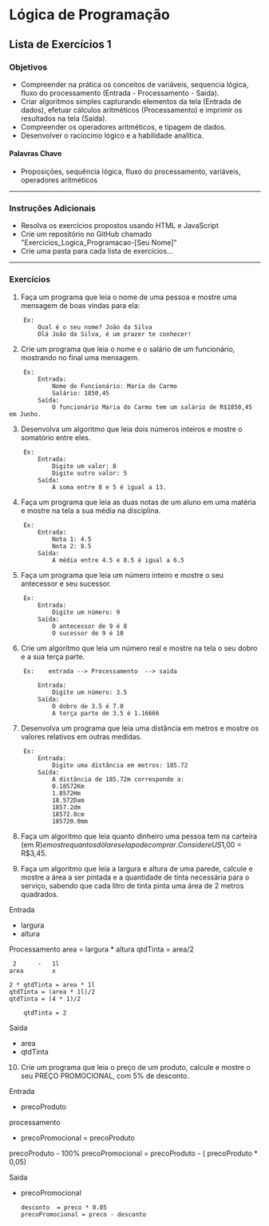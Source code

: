 # Lógica de Programação 
## Lista de Exercícios 1 
### Objetivos
- Compreender na prática os conceitos de variáveis, sequencia lógica, fluxo do processamento (Entrada - Processamento - Saída). 
- Criar algoritmos simples capturando elementos da tela (Entrada de dados), efetuar cálculos aritméticos (Processamento) e imprimir os resultados na tela (Saída). 
- Compreender os operadores aritméticos, e tipagem de dados.   
- Desenvolver o racíocinio lógico e a habilidade analítica. 
#### Palavras Chave  
- Proposições, sequência lógica, fluxo do processamento, variáveis, operadores aritméticos

---
### Instruções Adicionais 
- Resolva os exercícios propostos usando HTML e JavaScript
- Crie um repositório no GitHub chamado "Exercicios_Logica_Programacao-[Seu Nome]"
- Crie uma pasta para cada lista de exercícios...  

--- 
### Exercícios 

1. Faça um programa que leia o nome de uma pessoa e mostre uma mensagem de boas vindas para ela:  
~~~
    Ex:   
        Qual é o seu nome? João da Silva  
        Olá João da Silva, é um prazer te conhecer!  
~~~

2. Crie um programa que leia o nome e o salário de um funcionário, mostrando no final uma mensagem.

~~~
    Ex:
        Entrada: 
            Nome do Funcionário: Maria do Carmo
            Salário: 1850,45
        Saída:
            O funcionário Maria do Carmo tem um salário de R$1850,45 em Junho.
~~~

3.  Desenvolva um algoritmo que leia dois números inteiros e mostre o somatório entre eles.
~~~
    Ex:
        Entrada: 
            Digite um valor: 8
            Digite outro valor: 5
        Saída:
            A soma entre 8 e 5 é igual a 13.
~~~

4. Faça um programa que leia as duas notas de um aluno em uma matéria e mostre na tela a sua média na disciplina.
~~~
    Ex:
        Entrada:
            Nota 1: 4.5   
            Nota 2: 8.5   
        Saída:
            A média entre 4.5 e 8.5 é igual a 6.5 
~~~

5. Faça um programa que leia um número inteiro e mostre o seu antecessor e seu sucessor.
~~~
    Ex:
        Entrada:
            Digite um número: 9
        Saída:
            O antecessor de 9 é 8
            O sucessor de 9 é 10
~~~
6. Crie um algoritmo que leia um número real e mostre na tela o seu dobro e a sua terça parte.
~~~
    Ex:    entrada --> Processamento  --> saida 

        Entrada:
            Digite um número: 3.5
        Saída:
            O dobro de 3.5 é 7.0
            A terça parte de 3.5 é 1.16666
~~~
7.  Desenvolva um programa que leia uma distância em metros e mostre os valores relativos em outras medidas.
~~~
    Ex:
        Entrada:
            Digite uma distância em metros: 185.72
        Saída:
            A distância de 185.72m corresponde a:
            0.18572Km
            1.8572Hm
            18.572Dam
            1857.2dm
            18572.0cm
            185720.0mm
~~~

8.  Faça um algoritmo que leia quanto dinheiro uma pessoa tem na carteira (em R$) e mostre quantos dólares ela pode comprar. Considere US$1,00 = R$3,45.


9.  Faça um algoritmo que leia a largura e altura de uma parede, calcule e mostre a área a ser pintada e a quantidade de tinta necessária para o serviço, sabendo que cada litro de tinta pinta uma área de 2 metros quadrados.

Entrada 
   - largura 
   - altura 

Processamento 
   area = largura * altura 
   qtdTinta =  area/2  
     
     2      -   1l 
    area        x 

    2 * qtdTinta = area * 1l
    qtdTinta = (area * 1l)/2 
    qtdTinta = (4 * 1)/2

        qtdTinta = 2 

Saida 
   - area
   - qtdTinta 

10. Crie um programa que leia o preço de um produto, calcule e mostre o seu PREÇO PROMOCIONAL, com 5% de desconto.


Entrada
  - precoProduto 

processamento 
  - precoPromocional = precoProduto 

  precoProduto -  100% 
  precoPromocional = precoProduto - ( precoProduto * 0,05)

Saida
  - precoPromocional


        desconto  = preco * 0.05 
        precoPromocional = preco - desconto